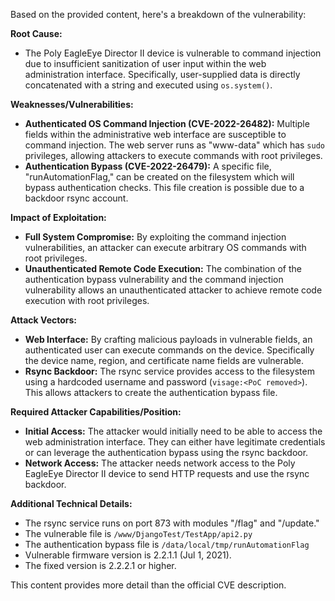 Based on the provided content, here's a breakdown of the vulnerability:

**Root Cause:**

*   The Poly EagleEye Director II device is vulnerable to command injection due to insufficient sanitization of user input within the web administration interface. Specifically, user-supplied data is directly concatenated with a string and executed using `os.system()`.

**Weaknesses/Vulnerabilities:**

*   **Authenticated OS Command Injection (CVE-2022-26482):** Multiple fields within the administrative web interface are susceptible to command injection. The web server runs as "www-data" which has `sudo` privileges, allowing attackers to execute commands with root privileges.
*   **Authentication Bypass (CVE-2022-26479):** A specific file, "runAutomationFlag," can be created on the filesystem which will bypass authentication checks. This file creation is possible due to a backdoor rsync account.

**Impact of Exploitation:**

*   **Full System Compromise:** By exploiting the command injection vulnerabilities, an attacker can execute arbitrary OS commands with root privileges.
*   **Unauthenticated Remote Code Execution:** The combination of the authentication bypass vulnerability and the command injection vulnerability allows an unauthenticated attacker to achieve remote code execution with root privileges.

**Attack Vectors:**

*   **Web Interface:** By crafting malicious payloads in vulnerable fields, an authenticated user can execute commands on the device. Specifically the device name, region, and certificate name fields are vulnerable.
*   **Rsync Backdoor:** The rsync service provides access to the filesystem using a hardcoded username and password (`visage:<PoC removed>`). This allows attackers to create the authentication bypass file.

**Required Attacker Capabilities/Position:**

*   **Initial Access:** The attacker would initially need to be able to access the web administration interface. They can either have legitimate credentials or can leverage the authentication bypass using the rsync backdoor.
*   **Network Access:** The attacker needs network access to the Poly EagleEye Director II device to send HTTP requests and use the rsync backdoor.

**Additional Technical Details:**

*   The rsync service runs on port 873 with modules "/flag" and "/update."
*   The vulnerable file is `/www/DjangoTest/TestApp/api2.py`
*   The authentication bypass file is `/data/local/tmp/runAutomationFlag`
*   Vulnerable firmware version is 2.2.1.1 (Jul 1, 2021).
*   The fixed version is 2.2.2.1 or higher.

This content provides more detail than the official CVE description.